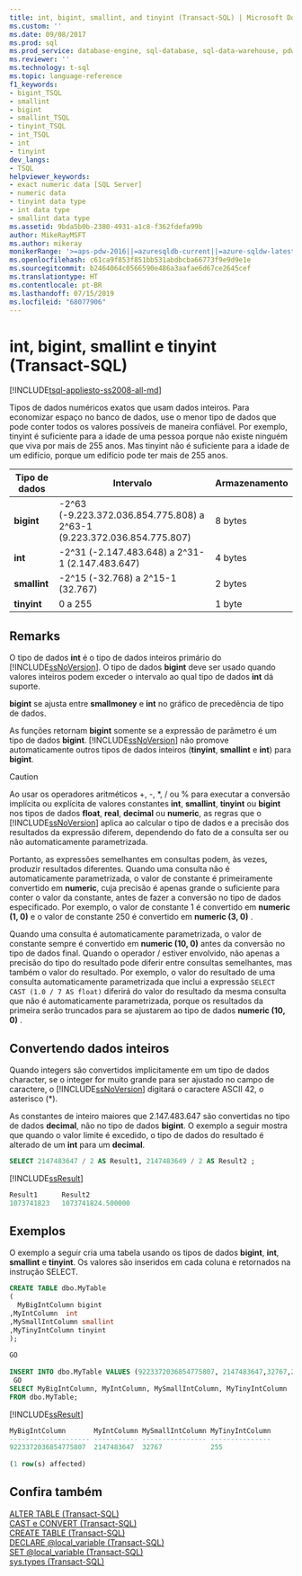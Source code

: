 ```yaml
---
title: int, bigint, smallint, and tinyint (Transact-SQL) | Microsoft Docs
ms.custom: ''
ms.date: 09/08/2017
ms.prod: sql
ms.prod_service: database-engine, sql-database, sql-data-warehouse, pdw
ms.reviewer: ''
ms.technology: t-sql
ms.topic: language-reference
f1_keywords:
- bigint_TSQL
- smallint
- bigint
- smallint_TSQL
- tinyint_TSQL
- int_TSQL
- int
- tinyint
dev_langs:
- TSQL
helpviewer_keywords:
- exact numeric data [SQL Server]
- numeric data
- tinyint data type
- int data type
- smallint data type
ms.assetid: 9bda5b0b-2380-4931-a1c8-f362fdefa99b
author: MikeRayMSFT
ms.author: mikeray
monikerRange: '>=aps-pdw-2016||=azuresqldb-current||=azure-sqldw-latest||>=sql-server-2016||=sqlallproducts-allversions||>=sql-server-linux-2017||=azuresqldb-mi-current'
ms.openlocfilehash: c61ca9f853f851bb531abdbcba66773f9e9d9e1e
ms.sourcegitcommit: b2464064c0566590e486a3aafae6d67ce2645cef
ms.translationtype: HT
ms.contentlocale: pt-BR
ms.lasthandoff: 07/15/2019
ms.locfileid: "68077906"
---
```

# <a name="int-bigint-smallint-and-tinyint-transact-sql"></a>int, bigint, smallint e tinyint (Transact-SQL)
[!INCLUDE[tsql-appliesto-ss2008-all-md](../../includes/tsql-appliesto-ss2008-all-md.md)]

Tipos de dados numéricos exatos que usam dados inteiros. Para economizar espaço no banco de dados, use o menor tipo de dados que pode conter todos os valores possíveis de maneira confiável. Por exemplo, tinyint é suficiente para a idade de uma pessoa porque não existe ninguém que viva por mais de 255 anos. Mas tinyint não é suficiente para a idade de um edifício, porque um edifício pode ter mais de 255 anos.
  
|Tipo de dados|Intervalo|Armazenamento|  
|---|---|---|
|**bigint**|-2^63 (-9.223.372.036.854.775.808) a 2^63-1 (9.223.372.036.854.775.807)|8 bytes|  
|**int**|-2^31 (-2.147.483.648) a 2^31-1 (2.147.483.647)|4 bytes|  
|**smallint**|-2^15 (-32.768) a 2^15-1 (32.767)|2 bytes|  
|**tinyint**|0 a 255|1 byte|  
  
## <a name="remarks"></a>Remarks  
O tipo de dados **int** é o tipo de dados inteiros primário do [!INCLUDE[ssNoVersion](../../includes/ssnoversion-md.md)]. O tipo de dados **bigint** deve ser usado quando valores inteiros podem exceder o intervalo ao qual tipo de dados **int** dá suporte.
  
**bigint** se ajusta entre **smallmoney** e **int** no gráfico de precedência de tipo de dados.
  
As funções retornam **bigint** somente se a expressão de parâmetro é um tipo de dados **bigint**. [!INCLUDE[ssNoVersion](../../includes/ssnoversion-md.md)] não promove automaticamente outros tipos de dados inteiros (**tinyint**, **smallint** e **int**) para **bigint**.
  
> [!CAUTION]  
>  Ao usar os operadores aritméticos +, -, \*, / ou % para executar a conversão implícita ou explícita de valores constantes **int**, **smallint**, **tinyint** ou **bigint** nos tipos de dados **float**, **real**, **decimal** ou **numeric**, as regras que o [!INCLUDE[ssNoVersion](../../includes/ssnoversion-md.md)] aplica ao calcular o tipo de dados e a precisão dos resultados da expressão diferem, dependendo do fato de a consulta ser ou não automaticamente parametrizada.  
>   
>  Portanto, as expressões semelhantes em consultas podem, às vezes, produzir resultados diferentes. Quando uma consulta não é automaticamente parametrizada, o valor de constante é primeiramente convertido em **numeric**, cuja precisão é apenas grande o suficiente para conter o valor da constante, antes de fazer a conversão no tipo de dados especificado. Por exemplo, o valor de constante 1 é convertido em **numeric (1, 0)** e o valor de constante 250 é convertido em **numeric (3, 0)** .  
>   
>  Quando uma consulta é automaticamente parametrizada, o valor de constante sempre é convertido em **numeric (10, 0)** antes da conversão no tipo de dados final. Quando o operador / estiver envolvido, não apenas a precisão do tipo do resultado pode diferir entre consultas semelhantes, mas também o valor do resultado. Por exemplo, o valor do resultado de uma consulta automaticamente parametrizada que inclui a expressão `SELECT CAST (1.0 / 7 AS float)` diferirá do valor do resultado da mesma consulta que não é automaticamente parametrizada, porque os resultados da primeira serão truncados para se ajustarem ao tipo de dados **numeric (10, 0)** .  
  
## <a name="converting-integer-data"></a>Convertendo dados inteiros
Quando integers são convertidos implicitamente em um tipo de dados character, se o integer for muito grande para ser ajustado no campo de caractere, o [!INCLUDE[ssNoVersion](../../includes/ssnoversion-md.md)] digitará o caractere ASCII 42, o asterisco (*).
  
As constantes de inteiro maiores que 2.147.483.647 são convertidas no tipo de dados **decimal**, não no tipo de dados **bigint**. O exemplo a seguir mostra que quando o valor limite é excedido, o tipo de dados do resultado é alterado de um **int** para um **decimal**.
  
```sql
SELECT 2147483647 / 2 AS Result1, 2147483649 / 2 AS Result2 ;  
```  
  
[!INCLUDE[ssResult](../../includes/ssresult-md.md)]
  
```sql
Result1      Result2  
1073741823   1073741824.500000  
```  
  
## <a name="examples"></a>Exemplos  
O exemplo a seguir cria uma tabela usando os tipos de dados **bigint**, **int**, **smallint** e **tinyint**. Os valores são inseridos em cada coluna e retornados na instrução SELECT.
  
```sql
CREATE TABLE dbo.MyTable  
(  
  MyBigIntColumn bigint  
,MyIntColumn  int
,MySmallIntColumn smallint
,MyTinyIntColumn tinyint
);  
  
GO  
  
INSERT INTO dbo.MyTable VALUES (9223372036854775807, 2147483647,32767,255);  
 GO  
SELECT MyBigIntColumn, MyIntColumn, MySmallIntColumn, MyTinyIntColumn  
FROM dbo.MyTable;  
```  
  
[!INCLUDE[ssResult](../../includes/ssresult-md.md)]
  
```sql
MyBigIntColumn       MyIntColumn MySmallIntColumn MyTinyIntColumn  
-------------------- ----------- ---------------- ---------------  
9223372036854775807  2147483647  32767            255  
  
(1 row(s) affected)  
```  
  
## <a name="see-also"></a>Confira também
[ALTER TABLE &#40;Transact-SQL&#41;](../../t-sql/statements/alter-table-transact-sql.md)  
[CAST e CONVERT &#40;Transact-SQL&#41;](../../t-sql/functions/cast-and-convert-transact-sql.md)  
[CREATE TABLE &#40;Transact-SQL&#41;](../../t-sql/statements/create-table-transact-sql.md)  
[DECLARE @local_variable &#40;Transact-SQL&#41;](../../t-sql/language-elements/declare-local-variable-transact-sql.md)  
[SET @local_variable &#40;Transact-SQL&#41;](../../t-sql/language-elements/set-local-variable-transact-sql.md)  
[sys.types &#40;Transact-SQL&#41;](../../relational-databases/system-catalog-views/sys-types-transact-sql.md)
  
  
